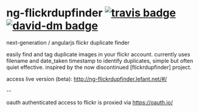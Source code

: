 
# ng-flickrdupfinder [![travis badge][travis-image]][travis-url] [![david-dm badge][depstat-image]][depstat-url]

next-generation / angularjs flickr duplicate finder

easily find and tag duplicate images in your flickr account. currently
uses filename and date_taken timestamp to identify duplicates, simple
but often quiet effective. inspired by the now discontinued
[flickrdupfinder] project.

access live version (beta): http://ng-flickrdupfinder.lefant.net/#/

--

oauth authenticated access to flickr is proxied via https://oauth.io/


[travis-url]: https://travis-ci.org/lefant/ng-flickrdupfinder
[travis-image]: https://travis-ci.org/lefant/ng-flickrdupfinder.svg
[depstat-url]: https://david-dm.org/lefant/ng-flickrdupfinder#info=devDependencies
[depstat-image]: https://david-dm.org/lefant/ng-flickrdupfinder/dev-status.svg
[flickrdupfinder project]: https://github.com/christophemaillot/flickrdupfinder
